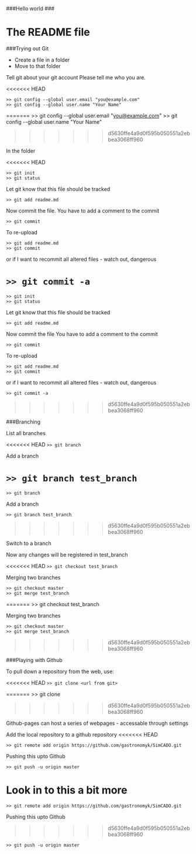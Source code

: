 ###Hello world ###

# The README file
###Trying out Git

* Create a file in a folder
* Move to that folder

Tell git about your git account
Please tell me who you are.

<<<<<<< HEAD
```
>> git config --global user.email "you@example.com"
>> git config --global user.name "Your Name"
```
=======
    >> git config --global user.email "you@example.com"
    >> git config --global user.name "Your Name"
>>>>>>> d5630ffe4a9d0f595b050551a2ebbea3068ff960


In the folder

<<<<<<< HEAD
```
>> git init
>> git status
```

Let git know that this file should be tracked


`>> git add readme.md`

Now commit the file. You have to add a comment to the commit

`>> git commit`

To re-upload

```
>> git add readme.md
>> git commit
```
or if I want to recommit all altered files - watch out, dangerous

`>> git commit -a`
=======
    >> git init
    >> git status

Let git know that this file should be tracked

    >> git add readme.md

Now commit the file
You have to add a comment to the commit

    >> git commit

To re-upload

    >> git add readme.md
    >> git commit
or if I want to recommit all altered files - watch out, dangerous

    >> git commit -a
>>>>>>> d5630ffe4a9d0f595b050551a2ebbea3068ff960


###Branching

List all branches

<<<<<<< HEAD
`>> git branch`

Add a branch

`>> git branch test_branch`
=======
    >> git branch

Add a branch

    >> git branch test_branch
>>>>>>> d5630ffe4a9d0f595b050551a2ebbea3068ff960

Switch to a branch

Now any changes will be registered in test_branch

<<<<<<< HEAD
`>> git checkout test_branch`

Merging two branches

```
>> git checkout master
>> git merge test_branch
```
=======
    >> git checkout test_branch

Merging two branches

    >> git checkout master
    >> git merge test_branch
>>>>>>> d5630ffe4a9d0f595b050551a2ebbea3068ff960


###Playing with Github

To pull down a repository from the web, use:

<<<<<<< HEAD
`>> git clone <url from git>`

=======
    >> git clone <url from git>
>>>>>>> d5630ffe4a9d0f595b050551a2ebbea3068ff960

Github-pages can host a series of webpages - accessable through settings

Add the local repository to a github repository
<<<<<<< HEAD

`>> git remote add origin https://github.com/gastronomyk/SimCADO.git`

Pushing this upto Github

`>> git push -u origin master`

Look in to this a bit more
=======

    >> git remote add origin https://github.com/gastronomyk/SimCADO.git

Pushing this upto Github
>>>>>>> d5630ffe4a9d0f595b050551a2ebbea3068ff960

    >> git push -u origin master
